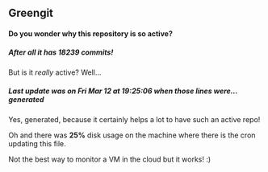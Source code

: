 ## Greengit

#### Do you wonder why this repository is so active?

##### After all it has 18239 commits!

But is it *really* active? Well...

##### Last update was on Fri Mar 12 at 19:25:06 when those lines were... generated

Yes, generated, because it certainly helps a lot to have such an active repo!

Oh and there was **25%** disk usage on the machine
where there is the cron updating this file.

Not the best way to monitor a VM in the cloud but it works! :)
